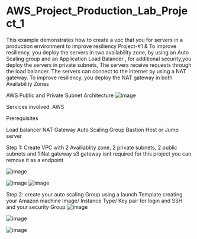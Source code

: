 # AWS_Project_Production_Lab_Project_1
This example demonstrates how to create a vpc that you for servers in a production environment to improve resiliency
Project-#1 & To improve resiliency, you deploy the servers in two availability zone, by using an Auto Scaling group and an Application Load Balancer , for additional security,you deploy the servers in private subnets, The servers receive requests through the load balancer. The servers can connect to the internet by using a NAT gateway. To improve resiliency, you deploy the NAT gateway in both Availability Zones

AWS Public and Private Subnet Architecture 
![image](https://github.com/rogerbarrow/AWS_Project_Production_Lab_Project_1/assets/46138186/2d65618d-56a7-44b5-9984-62c56ccaa968)



Services involved: AWS

Prerequisites

Load balancer
NAT Gateway
Auto Scaling Group
Bastion Host or Jump server 


Step 1: Create VPC with 2 Availiablity zone, 2 private subnets, 2 public subnets and 1 Nat gateway  s3 gateway isnt required for this project you can remove it as a endpoint 

![image](https://github.com/rogerbarrow/AWS_Project_Production_Lab_Project_1/assets/46138186/05815805-b5cd-49b5-b25f-410d2cc3ad3b)

![image](https://github.com/rogerbarrow/AWS_Project_Production_Lab_Project_1/assets/46138186/01619c82-cc61-4377-8582-64903fb48a76)
![image](https://github.com/rogerbarrow/AWS_Project_Production_Lab_Project_1/assets/46138186/98c1a39b-f2a1-482a-8e16-9448989e639d)


Step 2: create your auto scaling Group using a launch Template  creating your Amazon machine Image/ Instance Type/ Key pair for login and SSH and your security Group 
![image](https://github.com/rogerbarrow/AWS_Project_Production_Lab_Project_1/assets/46138186/6a800ec6-d01d-40c2-ae39-abef6fcf690a)

![image](https://github.com/rogerbarrow/AWS_Project_Production_Lab_Project_1/assets/46138186/7c7bbeff-4c22-4c86-9dc8-40636a0a8d1f)

![image](https://github.com/rogerbarrow/AWS_Project_Production_Lab_Project_1/assets/46138186/5caf9816-1f0f-4937-ab6e-e9b4dde2feb5)



